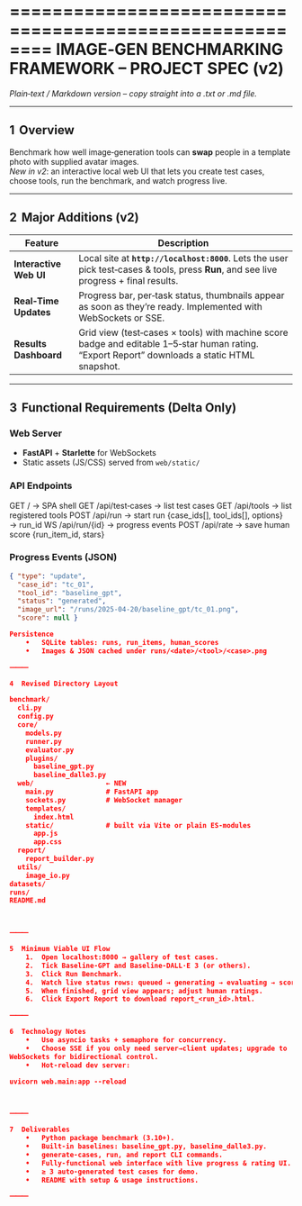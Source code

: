 ========================================================
IMAGE‑GEN BENCHMARKING FRAMEWORK – PROJECT SPEC (v2)
========================================================
*Plain‑text / Markdown version – copy straight into a .txt or .md file.*

---

## 1  Overview  
Benchmark how well image‑generation tools can **swap** people in a
template photo with supplied avatar images.  
*New in v2*: an interactive local web UI that lets you create test cases,
choose tools, run the benchmark, and watch progress live.

---

## 2  Major Additions (v2)

| Feature | Description |
|---------|-------------|
| **Interactive Web UI** | Local site at **`http://localhost:8000`**. Lets the user pick test‑cases & tools, press **Run**, and see live progress + final results. |
| **Real‑Time Updates** | Progress bar, per‑task status, thumbnails appear as soon as they’re ready. Implemented with WebSockets or SSE. |
| **Results Dashboard** | Grid view (test‑cases × tools) with machine score badge and editable 1–5‑star human rating. “Export Report” downloads a static HTML snapshot. |

---

## 3  Functional Requirements (Delta Only)

### Web Server  
* **FastAPI** + **Starlette** for WebSockets  
* Static assets (JS/CSS) served from `web/static/`

### API Endpoints  

GET  /                → SPA shell
GET  /api/test‑cases  → list test cases
GET  /api/tools       → list registered tools
POST /api/run         → start run {case_ids[], tool_ids[], options} → run_id
WS   /api/run/{id}    → progress events
POST /api/rate        → save human score {run_item_id, stars}

### Progress Events (JSON)  
```json
{ "type": "update",
  "case_id": "tc_01",
  "tool_id": "baseline_gpt",
  "status": "generated",
  "image_url": "/runs/2025‑04‑20/baseline_gpt/tc_01.png",
  "score": null }

Persistence
	•	SQLite tables: runs, run_items, human_scores
	•	Images & JSON cached under runs/<date>/<tool>/<case>.png

⸻

4  Revised Directory Layout

benchmark/
  cli.py
  config.py
  core/
    models.py
    runner.py
    evaluator.py
    plugins/
      baseline_gpt.py
      baseline_dalle3.py
  web/                  ← NEW
    main.py             # FastAPI app
    sockets.py          # WebSocket manager
    templates/
      index.html
    static/             # built via Vite or plain ES‑modules
      app.js
      app.css
  report/
    report_builder.py
  utils/
    image_io.py
datasets/
runs/
README.md



⸻

5  Minimum Viable UI Flow
	1.	Open localhost:8000 → gallery of test cases.
	2.	Tick Baseline‑GPT and Baseline‑DALL·E 3 (or others).
	3.	Click Run Benchmark.
	4.	Watch live status rows: queued → generating → evaluating → scored.
	5.	When finished, grid view appears; adjust human ratings.
	6.	Click Export Report to download report_<run_id>.html.

⸻

6  Technology Notes
	•	Use asyncio tasks + semaphore for concurrency.
	•	Choose SSE if you only need server→client updates; upgrade to
WebSockets for bidirectional control.
	•	Hot‑reload dev server:

uvicorn web.main:app --reload



⸻

7  Deliverables
	•	Python package benchmark (3.10+).
	•	Built‑in baselines: baseline_gpt.py, baseline_dalle3.py.
	•	generate‑cases, run, and report CLI commands.
	•	Fully‑functional web interface with live progress & rating UI.
	•	≥ 3 auto‑generated test cases for demo.
	•	README with setup & usage instructions.

⸻



